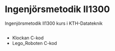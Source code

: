 # Ingenjörsmetodik II1300
Ingenjörsmetodik II1300 kurs i KTH-Datateknik

## 
* Klockan C-kod
* Lego_Roboten C-kod
